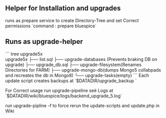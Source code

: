 ## Helper for Installation and upgrades
runs as prepare service to create Directory-Tree and set Correct permissions
´command : prepare bluespice´
## Runs as upgrade-helper
´´´
tree upgrade5x                                                                                                
upgrade5x
├── list.sql
├── upgrade-databases (Prevents braking DB on upgrade)
├── upgrade_db.sql
├── upgrade-filesystem(Renames Directories for FARM)
├── upgrade-mongo-db(dumps Mongo5 collabpads and recreates the db in Mongo8)
└── upgrade-tasks(empty)
´´´
Each update script creates backups at ´$DATADIR/upgrade_backup ´ 

For Correct usage run upgrade-pipeline
seé Logs at ´$DATADIR/wiki/bluespice/logs/backend_upgrade_5.log´

run upgrade-pipline -f to force rerun the update-scripts and update.php in Wiki
